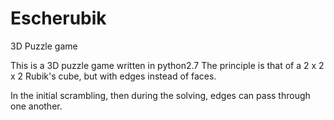# Escherubik
3D Puzzle game

This is a 3D puzzle game written in python2.7
The principle is that of a 2 x 2 x 2 Rubik's cube, but with edges instead of faces.

In the initial scrambling, then during the solving, edges can pass through one another.
